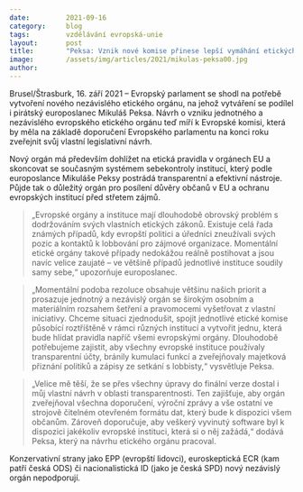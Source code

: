 ```yaml
---
date:         2021-09-16
category:     blog
tags:         vzdělávání evropská-unie
layout:       post
title:        "Peksa: Vznik nové komise přinese lepší vymáhání etických pravidel a ušetření peněz"
image:        /assets/img/articles/2021/mikulas-peksa00.jpg
author:       
---
```


Brusel/Štrasburk, 16. září 2021 – Evropský parlament se shodl na potřebě vytvoření nového nezávislého etického orgánu, na jehož vytváření se podílel i pirátský europoslanec Mikuláš Peksa. Návrh o vzniku jednotného a nezávislého evropského etického orgánu teď míří k Evropské komisi, která by měla na základě doporučení Evropského parlamentu na konci roku zveřejnit svůj vlastní legislativní návrh. 

Nový orgán má především dohlížet na etická pravidla v orgánech EU a skoncovat se současným systémem sebekontroly institucí, který podle europoslance Mikuláše Peksy postrádá transparentní a efektivní nástroje. Půjde tak o důležitý orgán pro posílení důvěry občanů v EU a ochranu evropských institucí před  střetem zájmů.

> „Evropské orgány a instituce mají dlouhodobě obrovský problém s dodržováním svých vlastních etických zákonů. Existuje celá řada známých případů, kdy evropští politici a úředníci zneužívali svých pozic a kontaktů k lobbování pro zájmové organizace.  Momentální etické orgány takové případy nedokážou reálně postihovat a jsou navíc velice zaujaté – ve většině případů jednotlivé instituce soudily samy sebe,“ upozorňuje europoslanec.

> „Momentální podoba rezoluce obsahuje většinu našich priorit a prosazuje jednotný a nezávislý orgán se širokým osobním a materiálním rozsahem šetření a pravomocemi vyšetřovat z vlastní iniciativy. Chceme situaci zjednodušit, spojit jednotlivé etické komise působící roztříštěně v rámci různých institucí  a vytvořit jednu, která bude hlídat pravidla napříč všemi evropskými orgány. Dlouhodobě potřebujeme zajistit, aby všechny evropské instituce používaly transparentní účty, bránily kumulaci funkcí a zveřejňovaly majetková přiznání politiků a zápisy ze setkání s lobbisty,“ vysvětluje Peksa.

> „Velice mě těší, že se přes všechny úpravy do finální verze dostal i můj vlastní návrh v oblasti transparentnosti. Ten zajišťuje, aby orgán zveřejňoval všechna doporučení, výroční zprávy a vše ostatní ve strojově čitelném otevřeném formátu dat, který bude k dispozici všem občanům. Zároveň doporučuje, aby veškerý vyvinutý software byl k dispozici jakékoliv evropské instituci, která si o něj zažádá,“ dodává Peksa, který na návrhu etického orgánu pracoval.

Konzervativní strany jako EPP (evropští lidovci), euroskeptická ECR (kam patří česká ODS) či nacionalistická ID (jako je česká SPD) nový nezávislý orgán nepodporují. 
